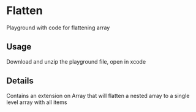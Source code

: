 # Flatten
Playground with code for flattening array


## Usage

Download and unzip the playground file, open in xcode


## Details

Contains an extension on Array that will flatten a nested array to a single level array with all items
